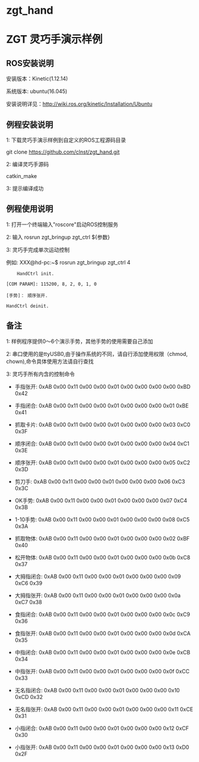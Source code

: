 # zgt_hand
ZGT 灵巧手演示样例
=============

## ROS安装说明

安装版本：Kinetic(1.12.14)

系统版本: ubuntu(16.045)

安装说明详见：http://wiki.ros.org/kinetic/Installation/Ubuntu

## 例程安装说明
1: 下载灵巧手演示样例到自定义的ROS工程源码目录

git clone https://github.com/clnst/zgt_hand.git

2: 编译灵巧手源码

catkin_make

3: 提示编译成功


## 例程使用说明
1: 打开一个终端输入"roscore"启动ROS控制服务

2: 输入 rosrun zgt_bringup zgt_ctrl ${参数}

3: 灵巧手完成单次运动控制

  例如: 
        XXX@hd-pc:~$ rosrun zgt_bringup zgt_ctrl 4
  
        HandCtrl init.
	
	[COM PARAM]: 115200, 8, 2, 0, 1, 0
	
	[手势]： 顺序张开.
	
	HandCtrl deinit.


## 备注
1: 样例程序提供0～6个演示手势，其他手势的使用需要自己添加

2: 串口使用的是ttyUSB0,由于操作系统的不同，请自行添加使用权限（chmod, chown),命令具体使用方法请自行查找

3: 灵巧手所有内含的控制命令

  - 手指张开:     0xAB 0x00 0x11 0x00 0x00 0x01 0x00 0x00 0x00 0x00 0xBD 0x42
  
  - 手指闭合:     0xAB 0x00 0x11 0x00 0x00 0x01 0x00 0x00 0x00 0x01 0xBE 0x41
  
  - 抓取卡片:     0xAB 0x00 0x11 0x00 0x00 0x01 0x00 0x00 0x00 0x03 0xC0 0x3F
  
  - 顺序闭合:     0xAB 0x00 0x11 0x00 0x00 0x01 0x00 0x00 0x00 0x04 0xC1 0x3E
  
  - 顺序张开:     0xAB 0x00 0x11 0x00 0x00 0x01 0x00 0x00 0x00 0x05 0xC2 0x3D
  
  - 剪刀手:      0xAB 0x00 0x11 0x00 0x00 0x01 0x00 0x00 0x00 0x06 0xC3 0x3C
  
  - OK手势:      0xAB 0x00 0x11 0x00 0x00 0x01 0x00 0x00 0x00 0x07 0xC4 0x3B
  
  - 1-10手势:    0xAB 0x00 0x11 0x00 0x00 0x01 0x00 0x00 0x00 0x08 0xC5 0x3A
  
  - 抓取物体:     0xAB 0x00 0x11 0x00 0x00 0x01 0x00 0x00 0x00 0x02 0xBF 0x40
  
  - 松开物体:     0xAB 0x00 0x11 0x00 0x00 0x01 0x00 0x00 0x00 0x0b 0xC8 0x37
  
  - 大拇指闭合:   0xAB 0x00 0x11 0x00 0x00 0x01 0x00 0x00 0x00 0x09 0xC6 0x39
  
  - 大拇指张开:   0xAB 0x00 0x11 0x00 0x00 0x01 0x00 0x00 0x00 0x0a 0xC7 0x38
  
  - 食指闭合:     0xAB 0x00 0x11 0x00 0x00 0x01 0x00 0x00 0x00 0x0c 0xC9 0x36
  
  - 食指张开:     0xAB 0x00 0x11 0x00 0x00 0x01 0x00 0x00 0x00 0x0d 0xCA 0x35
  
  - 中指闭合:     0xAB 0x00 0x11 0x00 0x00 0x01 0x00 0x00 0x00 0x0e 0xCB 0x34
  
  - 中指张开:     0xAB 0x00 0x11 0x00 0x00 0x01 0x00 0x00 0x00 0x0f 0xCC 0x33
  
  - 无名指闭合:   0xAB 0x00 0x11 0x00 0x00 0x01 0x00 0x00 0x00 0x10 0xCD 0x32
  
  - 无名指张开:   0xAB 0x00 0x11 0x00 0x00 0x01 0x00 0x00 0x00 0x11 0xCE 0x31
  
  - 小指闭合:     0xAB 0x00 0x11 0x00 0x00 0x01 0x00 0x00 0x00 0x12 0xCF 0x30
  
  - 小指张开:     0xAB 0x00 0x11 0x00 0x00 0x01 0x00 0x00 0x00 0x13 0xD0 0x2F
  


   
